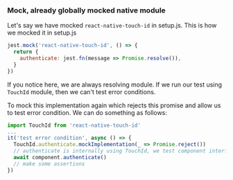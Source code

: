### Mock, already globally mocked native module

Let's say we have mocked `react-native-touch-id` in setup.js. This is how we mocked it in setup.js
```js
jest.mock('react-native-touch-id', () => {
  return {
    authenticate: jest.fn(message => Promise.resolve()),
  }
})
```

If you notice here, we are always resolving module. If we run our test using `TouchId` module, then we can't test error conditions.

To mock this implementation again which rejects this promise and allow us to test error condition. We can do something as follows:

```js
import TouchId from 'react-native-touch-id'
...
it('test error condition', async () => {
  TouchId.authenticate.mockImplementation(_ => Promise.reject())
  // authenticate is internally using TouchId, we test component interface
  await component.authenticate()
  // make some assertions
})
```
